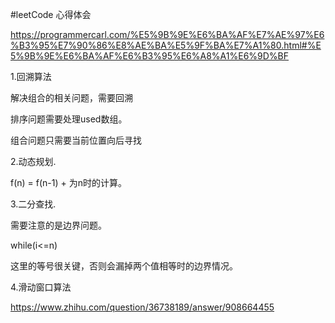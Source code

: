 

#leetCode 心得体会


https://programmercarl.com/%E5%9B%9E%E6%BA%AF%E7%AE%97%E6%B3%95%E7%90%86%E8%AE%BA%E5%9F%BA%E7%A1%80.html#%E5%9B%9E%E6%BA%AF%E6%B3%95%E6%A8%A1%E6%9D%BF


1.回溯算法

解决组合的相关问题，需要回溯


排序问题需要处理used数组。

组合问题只需要当前位置向后寻找


2.动态规划.

f(n) = f(n-1) + 为n时的计算。

3.二分查找.

需要注意的是边界问题。

while(i<=n)

这里的等号很关键，否则会漏掉两个值相等时的边界情况。


4.滑动窗口算法




https://www.zhihu.com/question/36738189/answer/908664455







